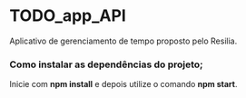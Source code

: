 # TODO_app_API

Aplicativo de gerenciamento de tempo proposto pelo Resilia.

<h3> Como instalar as dependências do projeto; </h3>

Inicie com <strong><italic>npm install</italic></strong> e depois utilize o comando <strong>npm start</strong>.

